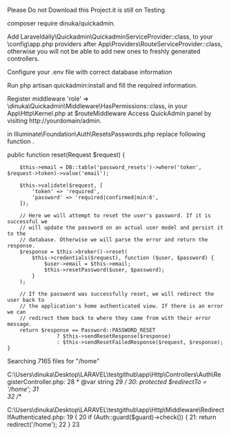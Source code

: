 Please Do not Download this Project.it is still on Testing


composer require dinuka/quickadmin.

Add Laraveldaily\Quickadmin\QuickadminServiceProvider::class, to your \config\app.php providers after App\Providers\RouteServiceProvider::class, otherwise you will not be able to add new ones to freshly generated controllers.

Configure your .env file with correct database information

Run php artisan quickadmin:install and fill the required information.

Register middleware 'role' => \dinuka\Quickadmin\Middleware\HasPermissions::class, in your App\Http\Kernel.php at $routeMiddleware
Access QuickAdmin panel by visiting http://yourdomain/admin.



in Illuminate\Foundation\Auth\ResetsPasswords.php  replace following function .

public function reset(Request $request)
    {

        $this->email = DB::table('password_resets')->where('token', $request->token)->value('email');

        $this->validate($request, [
            'token' => 'required', 
            'password' => 'required|confirmed|min:6',
        ]);

        // Here we will attempt to reset the user's password. If it is successful we
        // will update the password on an actual user model and persist it to the
        // database. Otherwise we will parse the error and return the response.
        $response = $this->broker()->reset(
            $this->credentials($request), function ($user, $password) {
                $user->email = $this->email;
                $this->resetPassword($user, $password);
            }
        );

        // If the password was successfully reset, we will redirect the user back to
        // the application's home authenticated view. If there is an error we can
        // redirect them back to where they came from with their error message.
        return $response == Password::PASSWORD_RESET
                    ? $this->sendResetResponse($response)
                    : $this->sendResetFailedResponse($request, $response);
    }


Searching 7165 files for "/home"

C:\Users\dinuka\Desktop\LARAVEL\testgithub\app\Http\Controllers\Auth\RegisterController.php:
   28       * @var string
   29       */
   30:     protected $redirectTo = '/home';
   31  
   32      /**

C:\Users\dinuka\Desktop\LARAVEL\testgithub\app\Http\Middleware\RedirectIfAuthenticated.php:
   19      {
   20          if (Auth::guard($guard)->check()) {
   21:             return redirect('/home');
   22          }
   23  
